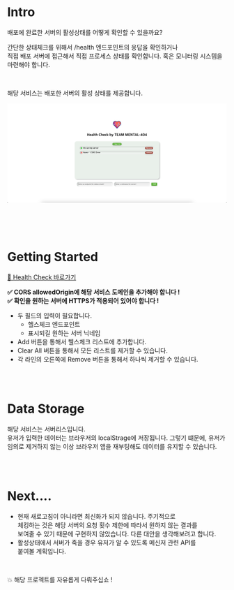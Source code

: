 # Intro

배포에 완료한 서버의 활성상태를 어떻게 확인할 수 있을까요?

간단한 상태체크를 위해서 /health 엔드포인트의 응답을 확인하거나  
직접 배포 서버에 접근해서 직접 프로세스 상태를 확인합니다. 
혹은 모니터링 시스템을 마련해야 합니다. 

<br>

해당 서비스는 배포한 서버의 활성 상태를 제공합니다.  

<img src="./temp.png">

<br><br><br>

#  Getting Started


[🔗 Health Check 바로가기](https://main--storied-dolphin-620dbc.netlify.app/)  

__✅ CORS allowedOrigin에 해당 서비스 도메인을 추가해야 합니다 !__  
__✅ 확인을 원하는 서버에 HTTPS가 적용되어 있어야 합니다 !__

- 두 필드의 입력이 필요합니다.
    - 헬스체크 엔드포인트
    - 표시되길 원하는 서버 닉네임  
- Add 버튼을 통해서 헬스체크 리스트에 추가합니다.
- Clear All 버튼을 통해서 모든 리스트를 제거할 수 있습니다.  
- 각 라인의 오른쪽에 Remove 버튼을 통해서 하나씩 제거할 수 있습니다.


<br><br>

# Data Storage  
해당 서비스는 서버리스입니다.  
유저가 입력한 데이터는 브라우저의 localStrage에 저장됩니다.
그렇기 떄문에, 유저가 임의로 제거하지 않는 이상 브라우저 앱을 재부팅해도 데이터를 유지할 수 있습니다.


<br><br>

# Next....

- 현재 새로고침이 아니라면 최신화가 되지 않습니다. 주기적으로  
체킹하는 것은 해당 서버의 요청 횟수 제한에 따라서 원하지 않는 결과를  
보여줄 수 있기 때문에 구현하지 않았습니다. 다른 대안을 생각해보려고 합니다.
- 활성상태에서 서버가 죽을 경우 유저가 알 수 있도록 메신저 관련 API를  
붙여볼 계획입니다.


<br>

💥 해당 프로젝트를 자유롭게 다뤄주십쇼 !

